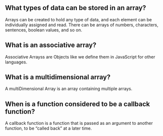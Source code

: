 ## What types of data can be stored in an array?
Arrays can be created to hold any type of data, and each element can be individually assigned and read. There can be arrays of numbers, characters, sentences, boolean values, and so on.

## What is an associative array?
Associative Arrayss are Objects like we define them in JavaScript for other languages.

## What is a multidimensional array?
A multiDimensional Array is an array containing multiple arrays.

## When is a function considered to be a callback function?
A callback function is a function that is passed as an argument to another function, to be “called back” at a later time.